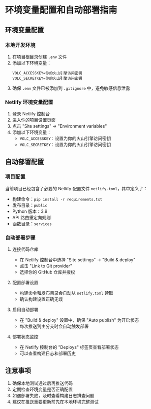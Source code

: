 # 环境变量配置和自动部署指南

## 环境变量配置

### 本地开发环境

1. 在项目根目录创建 `.env` 文件
2. 添加以下环境变量：
   ```
   VOLC_ACCESSKEY=你的火山引擎访问密钥
   VOLC_SECRETKEY=你的火山引擎访问密钥
   ```
3. 确保 `.env` 文件已被添加到 `.gitignore` 中，避免敏感信息泄露

### Netlify 环境变量配置

1. 登录 Netlify 控制台
2. 进入你的项目设置页面
3. 点击 "Site settings" -> "Environment variables"
4. 添加以下环境变量：
   - `VOLC_ACCESSKEY`：设置为你的火山引擎访问密钥
   - `VOLC_SECRETKEY`：设置为你的火山引擎访问密钥

## 自动部署配置

### 项目配置

当前项目已经包含了必要的 Netlify 配置文件 `netlify.toml`，其中定义了：

- 构建命令：`pip install -r requirements.txt`
- 发布目录：`public`
- Python 版本：3.9
- API 路由重定向规则
- 函数目录：`services`

### 自动部署步骤

1. 连接代码仓库
   - 在 Netlify 控制台中选择 "Site settings" -> "Build & deploy"
   - 点击 "Link to Git provider"
   - 选择你的 GitHub 仓库并授权

2. 配置部署设置
   - 构建命令和发布目录会自动从 `netlify.toml` 读取
   - 确认构建设置正确无误

3. 启用自动部署
   - 在 "Build & deploy" 设置中，确保 "Auto publish" 为开启状态
   - 每次推送到主分支时会自动触发部署

4. 部署状态监控
   - 在 Netlify 控制台的 "Deploys" 标签页查看部署状态
   - 可以查看构建日志和部署历史

## 注意事项

1. 确保本地测试通过后再推送代码
2. 定期检查环境变量是否正确配置
3. 如遇部署失败，及时查看构建日志排查问题
4. 建议在推送重要更新前先在本地环境完整测试